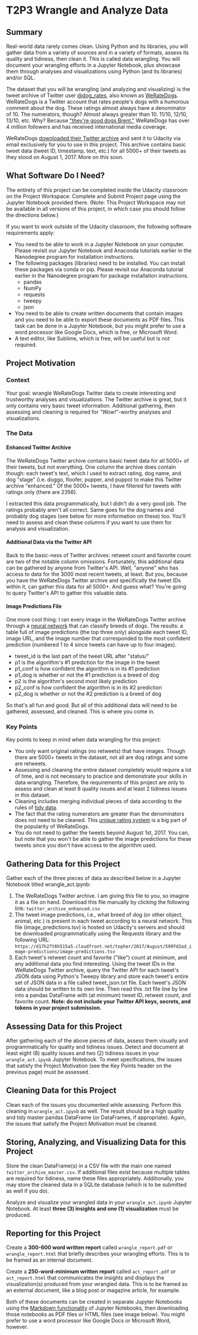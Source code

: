 # T2P3 Wrangle and Analyze Data

## Summary

Real-world data rarely comes clean. Using Python and its libraries, you will gather data from a variety of sources and in a variety of formats, assess its quality and tidiness, then clean it. This is called data wrangling. You will document your wrangling efforts in a Jupyter Notebook, plus showcase them through analyses and visualizations using Python (and its libraries) and/or SQL.

The dataset that you will be wrangling (and analyzing and visualizing) is the tweet archive of Twitter user [@dog_rates](https://twitter.com/dog_rates), also known as [WeRateDogs](https://en.wikipedia.org/wiki/WeRateDogs). WeRateDogs is a Twitter account that rates people's dogs with a humorous comment about the dog. These ratings almost always have a denominator of 10. The numerators, though? Almost always greater than 10. 11/10, 12/10, 13/10, etc. Why? Because ["they're good dogs Brent."](http://knowyourmeme.com/memes/theyre-good-dogs-brent) WeRateDogs has over 4 million followers and has received international media coverage.

WeRateDogs [downloaded their Twitter archive](https://support.twitter.com/articles/20170160) and sent it to Udacity via email exclusively for you to use in this project. This archive contains basic tweet data (tweet ID, timestamp, text, etc.) for all 5000+ of their tweets as they stood on August 1, 2017. More on this soon.

## What Software Do I Need?

The entirety of this project can be completed inside the Udacity classroom on the Project Workspace: Complete and Submit Project page using the Jupyter Notebook provided there. (Note: This Project Workspace may not be available in all versions of this project, in which case you should follow the directions below.)

If you want to work outside of the Udacity classroom, the following software requirements apply:


+ You need to be able to work in a Jupyter Notebook on your computer. Please revisit our Jupyter Notebook and Anaconda tutorials earlier in the Nanodegree program for installation instructions.
+ The following packages (libraries) need to be installed. You can install these packages via conda or pip. Please revisit our Anaconda tutorial earlier in the Nanodegree program for package installation instructions.
    - pandas
    - NumPy
    - requests
    - tweepy
    - json
+ You need to be able to create written documents that contain images and you need to be able to export these documents as PDF files. This task can be done in a Jupyter Notebook, but you might prefer to use a word processor like Google Docs, which is free, or Microsoft Word.
+ A text editor, like Sublime, which is free, will be useful but is not required.

## Project Motivation

### Context

Your goal: wrangle WeRateDogs Twitter data to create interesting and trustworthy analyses and visualizations. The Twitter archive is great, but it only contains very basic tweet information. Additional gathering, then assessing and cleaning is required for *"Wow!"*-worthy analyses and visualizations.

### The Data

#### Enhanced Twitter Archive

The WeRateDogs Twitter archive contains basic tweet data for all 5000+ of their tweets, but not everything. One column the archive does contain though: each tweet's text, which I used to extract rating, dog name, and dog "stage" (i.e. doggo, floofer, pupper, and puppo) to make this Twitter archive "enhanced." Of the 5000+ tweets, I have filtered for tweets with ratings only (there are 2356).

I extracted this data programmatically, but I didn't do a very good job. The ratings probably aren't all correct. Same goes for the dog names and probably dog stages (see below for more information on these) too. You'll need to assess and clean these columns if you want to use them for analysis and visualization.

#### Additional Data via the Twitter API

Back to the basic-ness of Twitter archives: retweet count and favorite count are two of the notable column omissions. Fortunately, this additional data can be gathered by anyone from Twitter's API. Well, "anyone" who has access to data for the 3000 most recent tweets, at least. But you, because you have the WeRateDogs Twitter archive and specifically the tweet IDs within it, can gather this data for all 5000+. And guess what? You're going to query Twitter's API to gather this valuable data.

#### Image Predictions File

One more cool thing: I ran every image in the WeRateDogs Twitter archive through a [neural network](https://www.youtube.com/watch?v=2-Ol7ZB0MmU) that can classify breeds of dogs. The results: a table full of image predictions (the top three only) alongside each tweet ID, image URL, and the image number that corresponded to the most confident prediction (numbered 1 to 4 since tweets can have up to four images).

+ tweet_id is the last part of the tweet URL after "status/"
+ p1 is the algorithm's #1 prediction for the image in the tweet
+ p1_conf is how confident the algorithm is in its #1 prediction
+ p1_dog is whether or not the #1 prediction is a breed of dog
+ p2 is the algorithm's second most likely prediction
+ p2_conf is how confident the algorithm is in its #2 prediction
+ p2_dog is whether or not the #2 prediction is a breed of dog

So that's all fun and good. But all of this additional data will need to be gathered, assessed, and cleaned. This is where you come in.

### Key Points

Key points to keep in mind when data wrangling for this project:

+ You only want original ratings (no retweets) that have images. Though there are 5000+ tweets in the dataset, not all are dog ratings and some are retweets.
+ Assessing and cleaning the entire dataset completely would require a lot of time, and is not necessary to practice and demonstrate your skills in data wrangling. Therefore, the requirements of this project are only to assess and clean at least 8 quality issues and at least 2 tidiness issues in this dataset.
+ Cleaning includes merging individual pieces of data according to the rules of [tidy data](https://cran.r-project.org/web/packages/tidyr/vignettes/tidy-data.html).
+ The fact that the rating numerators are greater than the denominators does not need to be cleaned. This [unique rating system](http://knowyourmeme.com/memes/theyre-good-dogs-brent) is a big part of the popularity of WeRateDogs.
+ You do not need to gather the tweets beyond August 1st, 2017. You can, but note that you won't be able to gather the image predictions for these tweets since you don't have access to the algorithm used.

## Gathering Data for this Project

Gather each of the three pieces of data as described below in a Jupyter Notebook titled wrangle_act.ipynb:

1. The WeRateDogs Twitter archive. I am giving this file to you, so imagine it as a file on hand. Download this file manually by clicking the following link: `twitter_archive_enhanced.csv`
2. The tweet image predictions, i.e., what breed of dog (or other object, animal, etc.) is present in each tweet according to a neural network. This file (image_predictions.tsv) is hosted on Udacity's servers and should be downloaded programmatically using the Requests library and the following URL: `https://d17h27t6h515a5.cloudfront.net/topher/2017/August/599fd2ad_image-predictions/image-predictions.tsv`
3. Each tweet's retweet count and favorite ("like") count at minimum, and any additional data you find interesting. Using the tweet IDs in the WeRateDogs Twitter archive, query the Twitter API for each tweet's JSON data using Python's Tweepy library and store each tweet's entire set of JSON data in a file called tweet_json.txt file. Each tweet's JSON data should be written to its own line. Then read this .txt file line by line into a pandas DataFrame with (at minimum) tweet ID, retweet count, and favorite count. **Note: do not include your Twitter API keys, secrets, and tokens in your project submission.**

## Assessing Data for this Project

After gathering each of the above pieces of data, assess them visually and programmatically for quality and tidiness issues. Detect and document at least eight (8) quality issues and two (2) tidiness issues in your `wrangle_act.ipynb` Jupyter Notebook. To meet specifications, the issues that satisfy the Project Motivation (see the Key Points header on the previous page) must be assessed.

## Cleaning Data for this Project

Clean each of the issues you documented while assessing. Perform this cleaning in `wrangle_act.ipynb` as well. The result should be a high quality and tidy master pandas DataFrame (or DataFrames, if appropriate). Again, the issues that satisfy the Project Motivation must be cleaned.

## Storing, Analyzing, and Visualizing Data for this Project

Store the clean DataFrame(s) in a CSV file with the main one named `twitter_archive_master.csv`. If additional files exist because multiple tables are required for tidiness, name these files appropriately. Additionally, you may store the cleaned data in a SQLite database (which is to be submitted as well if you do).

Analyze and visualize your wrangled data in your `wrangle_act.ipynb` Jupyter Notebook. At least **three (3) insights and one (1) visualization** must be produced.

## Reporting for this Project

Create a **300-600 word written report** called `wrangle_report.pdf` or `wrangle_report.html` that briefly describes your wrangling efforts. This is to be framed as an internal document.

Create a **250-word-minimum written report** called `act_report.pdf` or `act_report.html` that communicates the insights and displays the visualization(s) produced from your wrangled data. This is to be framed as an external document, like a blog post or magazine article, for example.

Both of these documents can be created in separate Jupyter Notebooks using the [Markdown functionality](http://jupyter-notebook.readthedocs.io/en/stable/examples/Notebook/Working%20With%20Markdown%20Cells.html) of Jupyter Notebooks, then downloading those notebooks as PDF files or HTML files (see image below). You might prefer to use a word processor like Google Docs or Microsoft Word, however.
